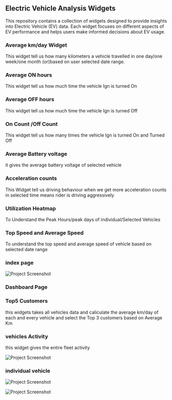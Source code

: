 ## Electric Vehicle Analysis Widgets
This repository contains a collection of widgets designed to provide insights into Electric Vehicle (EV) data. Each widget focuses on different aspects of EV performance and helps users make informed decisions about EV usage.
### Average km/day Widget
This widget tell us how many kilometers a vehicle travelled in one day/one week/one month (or)based on user selected date range.
### Average ON hours
This widget tell us how much  time the vehicle Ign is turned On
### Average OFF hours
This widget tell us how much  time the vehicle Ign is turned Off
###  On Count /Off Count
This widget tell us how many times the vehicle Ign is turned On and Turned Off
### Average Battery voltage
it gives the average battery voltage of selected vehicle
### Acceleration counts
This Widget tell us driving behaviour when we get more acceleration counts in selected time means rider is driving aggressively
### Utilization Heatmap
To Understand the Peak Hours/peak days of individual/Selected Vehicles
### Top Speed and Average Speed
To understand the top speed and average speed of vehicle based on selected date range
### index page
![Project Screenshot](https://i.imgur.com/ThGSivq.jpg)
### Dashboard Page
### Top5 Customers
this widgets takes all vehicles data and caliculate the average km/day of each and every vehicle and select the Top 3 customers based on Average Km

### vehicles Activity 
this widget gives the entire fleet activity

![Project Screenshot](https://i.imgur.com/HR23mpy.jpg)

### individual vehicle
![Project Screenshot](https://i.imgur.com/xeOishr.jpg)

![Project Screenshot](https://i.imgur.com/NrrDYkj.jpg)

